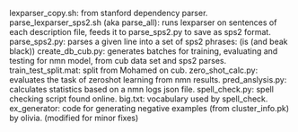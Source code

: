 lexparser_copy.sh: from stanford dependency parser.
parse_lexparser_sps2.sh (aka parse_all): runs lexparser on sentences of each description file, feeds it to parse_sps2.py to save as sps2 format.
parse_sps2.py: parses a given line into a set of sps2 phrases: (is (and beak black))
create_db_cub.py: generates batches for training, evaluating and testing for nmn model, from cub data set and sps2 parses.
train_test_split.mat: split from Mohamed on cub.
zero_shot_calc.py: evaluates the task of zeroshot learning from nmn results.
pred_anslysis.py: calculates statistics based on a nmn logs json file.
spell_check.py: spell checking script found online.
big.txt: vocabulary used by spell_check.
ex_generator: code for generating negative examples (from cluster_info.pk) by olivia. (modified for minor fixes)


